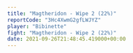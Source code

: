 ```yaml
---
title: "Magtheridon - Wipe 2 (22%)"
reportCode: "3Hc4XwmG2gfLWJYZ"
player: "Bibinette"
fight: "Magtheridon - Wipe 2 (22%)"
date: 2021-09-26T21:48:45.419000+00:00
---
```

